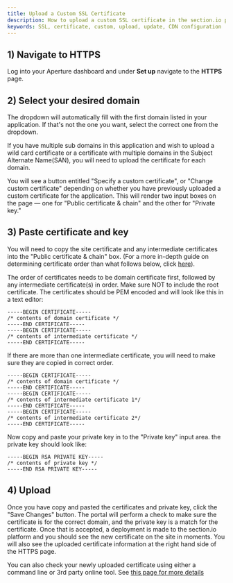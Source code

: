 ```yaml
---
title: Upload a Custom SSL Certificate 
description: How to upload a custom SSL certificate in the section.io portal.
keywords: SSL, certificate, custom, upload, update, CDN configuration
---
```


## 1) Navigate to HTTPS 

Log into your Aperture dashboard and under **Set up** navigate to the **HTTPS** page.


## 2) Select your desired domain

The dropdown will automatically fill with the first domain listed in your application. If that's not the one you want, select the correct one from the dropdown. 

If you have multiple sub domains in this application and wish to upload a wild card certificate or a certificate with multiple domains in the Subject Alternate Name(SAN), you will need to upload the certificate for each domain.

You will see a button entitled "Specify a custom certificate", or "Change custom certificate" depending on whether you have previously uploaded a custom certificate for the application. This will render two input boxes on the page — one for "Public certificate & chain" and the other for "Private key."


## 3) Paste certificate and key

You will need to copy the site certificate and any intermediate certificates into the "Public certificate & chain" box. (For a more in-depth guide on determining certificate order than what follows below, click [here](/docs/how-to/https/determine-tls-certificate-order/)).

The order of certificates needs to be domain certificate first, followed by any intermediate certificate(s) in order. Make sure NOT to include the root certificate. The certificates should be PEM encoded and will look like this in a text editor:

    
    -----BEGIN CERTIFICATE-----
    /* contents of domain certificate */
    -----END CERTIFICATE-----
    -----BEGIN CERTIFICATE-----
    /* contents of intermediate certificate */
    -----END CERTIFICATE-----

If there are more than one intermediate certificate, you will need to make sure they are copied in correct order.

    -----BEGIN CERTIFICATE-----
    /* contents of domain certificate */
    -----END CERTIFICATE-----
    -----BEGIN CERTIFICATE-----
    /* contents of intermediate certificate 1*/
    -----END CERTIFICATE-----
    -----BEGIN CERTIFICATE-----
    /* contents of intermediate certificate 2*/
    -----END CERTIFICATE-----

Now copy and paste your private key in to the "Private key" input area. the private key should look like:

    -----BEGIN RSA PRIVATE KEY-----
    /* contents of private key */
    -----END RSA PRIVATE KEY-----



## 4) Upload 

Once you have copy and pasted the certificates and private key, click the "Save Changes" button. The portal will perform a check to make sure the certificate is for the correct domain, and the private key is a match for the certificate. Once that is accepted, a deployment is made to the section.io platform and you should see the new certificate on the site in moments. You will also see the uploaded certificate information at the right hand side of the HTTPS page.

You can also check your newly uploaded certificate using either a command line or 3rd party online tool. See [this page for more details](/docs/how-to/https/check-your-current-https-setup/)